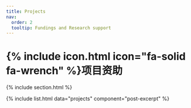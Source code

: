 ```yaml
---
title: Projects
nav:
  order: 2
  tooltip: Fundings and Research support
---
```


# {% include icon.html icon="fa-solid fa-wrench" %}项目资助

{% include section.html %}

{% include list.html data="projects" component="post-excerpt" %}
